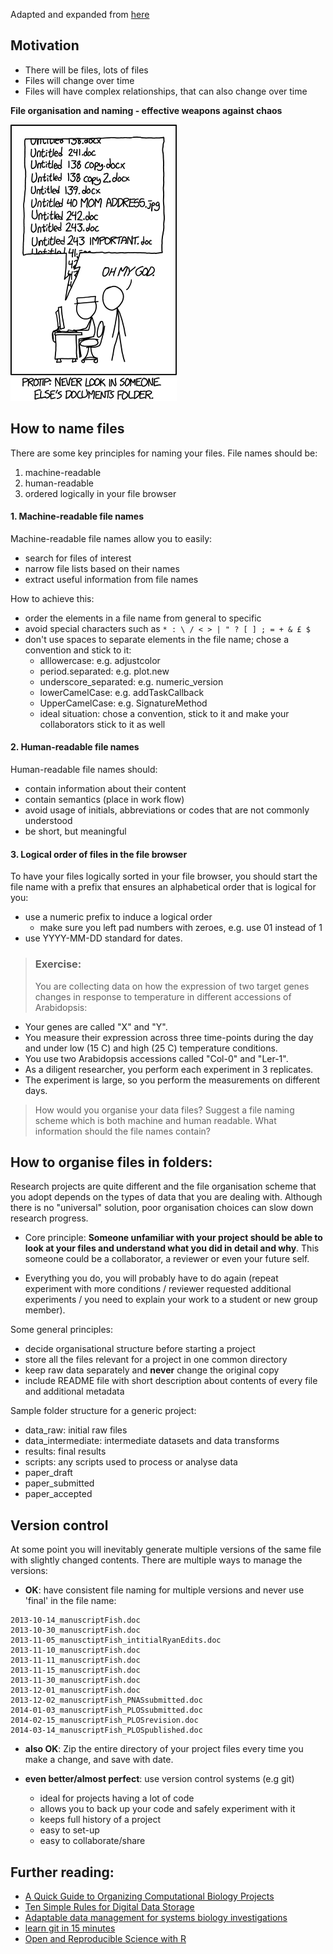 Adapted and expanded from [here](http://rpubs.com/minebocek/user2017-ors)

## Motivation

- There will be files, lots of files
- Files will change over time
- Files will have complex relationships, that can also change over time

**File organisation and naming - effective weapons against chaos**

![motivation](xkcd_documents.png)

## How to name files

There are some key principles for naming your files. File names should be:

1. machine-readable
2. human-readable
3. ordered logically in your file browser


#### 1. Machine-readable file names

Machine-readable file names allow you to easily:

- search for files of interest
- narrow file lists based on their names
- extract useful information from file names

How to achieve this:

- order the elements in a file name from general to specific
- avoid special characters such as `* : \ / < > | " ? [ ] ; = + & £ $`
- don't use spaces to separate elements in the file name; chose a convention and 
stick to it:
  - alllowercase: e.g. adjustcolor
  - period.separated: e.g. plot.new
  - underscore_separated: e.g. numeric_version
  - lowerCamelCase: e.g. addTaskCallback
  - UpperCamelCase: e.g. SignatureMethod
  - ideal situation: chose a convention, stick to it and make your collaborators 
  stick to it as well


#### 2. Human-readable file names

Human-readable file names should:

- contain information about their content
- contain semantics (place in work flow)
- avoid usage of initials, abbreviations or codes that are not commonly understood
- be short, but meaningful


#### 3. Logical order of files in the file browser

To have your files logically sorted in your file browser, you should start the 
file name with a prefix that ensures an alphabetical order that is logical for 
you:

- use a numeric prefix to induce a logical order
    - make sure you left pad numbers with zeroes, e.g. use 01 instead of 1
- use YYYY-MM-DD standard for dates.


>### Exercise:
> 
>You are collecting data on how the expression of two target genes 
changes in response to temperature in different accessions of Arabidopsis:
>
- Your genes are called "X" and "Y". 
- You measure their expression across three time-points during the day and under 
low (15 C) and high (25 C) temperature conditions. 
- You use two Arabidopsis accessions called "Col-0" and "Ler-1".
- As a diligent researcher, you perform each experiment in 3 replicates.
- The experiment is large, so you perform the measurements on different days. 
> 
>How would you organise your data files? Suggest a file naming scheme which is both 
machine and human readable. What information should the file names contain?


## How to organise files in folders:

Research projects are quite different and the file organisation scheme that you
adopt depends on the types of data that you are dealing with. 
Although there is no "universal" solution, poor organisation choices can slow down
research progress.

- Core principle: **Someone unfamiliar with your project should be able to look at 
your files and understand what you did in detail and why**. 
This someone could be a collaborator, a reviewer or even your future self.

- Everything you do, you will probably have to do again (repeat experiment with 
  more conditions / reviewer requested additional experiments / you need to explain 
  your work to a student or new group member).

Some general principles:

- decide organisational structure before starting a project
- store all the files relevant for a project in one common directory
- keep raw data separately and **never** change the original copy
- include README file with short description about contents of every file and
 additional metadata

Sample folder structure for a generic project:

- data_raw: initial raw files
- data_intermediate: intermediate datasets and data transforms
- results: final results
- scripts: any scripts used to process or analyse data
- paper_draft
- paper_submitted
- paper_accepted


## Version control

At some point you will inevitably generate multiple versions of the same file with
slightly changed contents. There are multiple ways to manage the versions:

- **OK**: have consistent file naming for multiple versions and never use 'final' 
in the file name:

```
2013-10-14_manuscriptFish.doc
2013-10-30_manuscriptFish.doc
2013-11-05_manusctiptFish_intitialRyanEdits.doc
2013-11-10_manuscriptFish.doc
2013-11-11_manuscriptFish.doc
2013-11-15_manuscriptFish.doc
2013-11-30_manuscriptFish.doc
2013-12-01_manuscriptFish.doc
2013-12-02_manuscriptFish_PNASsubmitted.doc
2014-01-03_manuscriptFish_PLOSsubmitted.doc
2014-02-15_manuscriptFish_PLOSrevision.doc
2014-03-14_manuscriptFish_PLOSpublished.doc
```

- **also OK**: Zip the entire directory of your project files every time you make
 a change, and save with date.
 
- **even better/almost perfect**: use version control systems (e.g git)
    - ideal for projects having a lot of code
    - allows you to back up your code and safely experiment with it
    - keeps full history of a project
    - easy to set-up
    - easy to collaborate/share   

## Further reading:

- [A Quick Guide to Organizing Computational Biology Projects](http://journals.plos.org/ploscompbiol/article?id=10.1371/journal.pcbi.1000424)
- [Ten Simple Rules for Digital Data Storage](http://journals.plos.org/ploscompbiol/article?id=10.1371/journal.pcbi.1005097)
- [Adaptable data management for systems biology investigations](https://bmcbioinformatics.biomedcentral.com/track/pdf/10.1186/1471-2105-10-79?site=bmcbioinformatics.biomedcentral.com)
- [learn git in 15 minutes](https://try.github.io/levels/1/challenges/1)
- [Open and Reproducible Science with R](https://try.github.io/levels/1/challenges/1)
